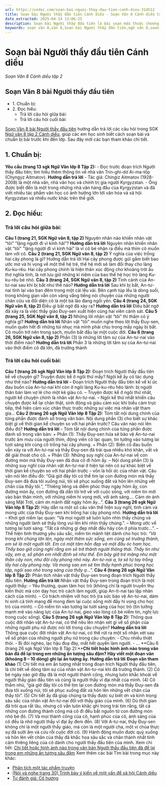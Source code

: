 ```yaml
---
url: https://vndoc.com/soan-bai-nguoi-thay-dau-tien-canh-dieu-314512
title: Soạn bài Người thầy đầu tiên Cánh diều - Soạn Văn 8 Cánh diều tập 2 - VnDoc.com
date_extracted: 2025-04-14 13:06:25
description: Soạn bài Người thầy đầu tiên là bài soạn mẫu thuộc chương trình Ngữ văn lớp 8, học kì 2. Mời các bạn cùng tham khảo bài soạn để chuẩn bị cho bài học sắp tới của mình.
keywords: soạn văn 8,văn 8,Soạn bài Người thầy đầu tiên,ngữ văn 8,soan van 8,soạn văn lớp 8,giải văn 8,soạn văn 8 tập 1,soạn văn 8 Người thầy đầu tiên,soạn Người thầy đầu tiên,soạn văn 8 cánh diều,văn 8 cánh diều,ngữ văn 8 cánh diều,soạn văn 8 bài Người thầy đầu tiên
---
```


# Soạn bài Người thầy đầu tiên Cánh diều
 _Soạn Văn 8 Cánh diều tập 2_
## Soạn Văn 8 bài Người thầy đầu tiên
  * 1\. Chuẩn bị:
  * 2\. Đọc hiểu:
    * Trả lời câu hỏi giữa bài: 
    * Trả lời câu hỏi cuối bài:

[Soạn Văn 8 bài Người thầy đầu tiên](<https://vndoc.com/soan-bai-nguoi-thay-dau-tien-canh-dieu-314512>) hướng dẫn trả lời các câu hỏi trong SGK [Ngữ văn 8 tập 2 Cánh diều](<https://vndoc.com/ngu-van-8-canh-dieu>), giúp các em học sinh biết cách soạn bài và chuẩn bị bài trước khi đến lớp. Sau đây mời các bạn tham khảo chi tiết.
## **1\. Chuẩn bị:**
**Yêu cầu \(trang 13 sgk Ngữ Văn lớp 8 Tập 2\):**
\- Đọc trước đoạn trích Người thầy đầu tiên; tìm hiểu thêm thông tin về nhà văn Trin-ghi-dơ Ai-ma-tốp \(Chyngyz Aitmatov\).
**Hướng dẫn trả lời**
\- Tác giả: Chingiz Aitmatov \(1928-2008\) là một nhà văn, nhà văn học và chính trị gia người Kyrgyzstan.
\- Ông được biết đến là một trong những nhà văn hàng đầu của Kyrgyzstan và đã viết nhiều tác phẩm văn học có ảnh hưởng lớn tới văn hóa và xã hội Kyrgyzstan và nhiều nước khác trên thế giới.
## **2\. Đọc hiểu:**
### **Trả lời câu hỏi giữa bài:**
**Câu 1 \(trang 21, SGK Ngữ văn 8, tập 2\)**
Nguyên nhân nào khiến nhân vật “tôi” “lặng người đi vì kinh hãi”?
**Hướng dẫn trả lời**
Nguyên nhân khiến nhân vật "tôi" "lặng người đi vì kinh hãi" là vì cô bé nhận ra điều mà thím cô muốn làm với cô.
**Câu 2 \(trang 21, SGK Ngữ văn 8, tập 2\)**
Ý nghĩa của việc trồng hai cây phong là gì?
Hướng dẫn trả lời
Hai cây phong được gửi gắm biết bao ước mơ và hi vọng về một thế hệ trẻ, thế hệ mới sẽ làm đổi thay cho làng Ku-ku-rêu. Hai cây phong chính là hiện thân xúc động cho khoảng trời ấu thơ nghĩa tình, là nơi lưu giữ những kỉ niệm của bao thế hệ học trò làng Ku-ku-rêu bé nhỏ.
**Câu 3 \(trang 24, SGK Ngữ văn 8, tập 2\)**
Tình cảnh của An-tư-nai sau khi bị bắt như thế nào?
**Hướng dẫn trả lời**
Sau khi bị bắt, An-tư-nai tỉnh lại vào ban đêm trong một cái lều vải. Bên cạnh túp lều là dòng suối, trong không gian vẫn còn văng vẳng tiếng nói chuyện của những người chăn cừu và đối diện cô là một bà lão đang ngồi yên.
**Câu 4 \(trang 24, SGK Ngữ văn 8, tập 2\)**
Điều gì bất ngờ đã xảy ra?
**Hướng dẫn trả lời**
Điều bất ngờ đã xảy ra là việc thầy giáo Đuy-sen xuất hiện cùng hai viên cảnh sát.
**Câu 5 \(trang 25, SGK Ngữ văn 8, tập 2\)**
Những lời nhân vật “tôi” thì thầm có ý nghĩa gì?
**Hướng dẫn trả lời**
Nhân vật "tôi" muốn nghe theo lời thầy Đuy-sen, muốn quên hết đi những tủi nhục mà mình phải chịu trong mấy ngày bị bắt. Cô muốn trở nên trong sạch, muốn bắt đầu lại một cuộc đời.
**Câu 6 \(trang 26, SGK Ngữ văn 8, tập 2\)**
Phần \(3\) là những lời tâm sự của An-tư-nai vào thời điểm nào?
**Hướng dẫn trả lời**
Phần 3 là những lời tâm sự của An-tư-nai vào thời điểm cô đã lớn, đã trưởng thành
### **Trả lời câu hỏi cuối bài:**
**Câu 1 \(trang 26 sgk Ngữ Văn lớp 8 Tập 2\):**
Đoạn trích Người thầy đầu tiên kể về chuyện gì? Truyện được kể ở ngôi thứ mấy? Ngôi kể ấy có tác dụng như thế nào?
**Hướng dẫn trả lời**
– Đoạn trích Người thầy đầu tiên kể về kí ức đau buồn của An-tư-nai khi còn ở ngôi làng Ku-ku-rêu hẻo lánh: bị người thân bán làm vợ lẽ cho một kẻ giàu có.
– Truyện được kể ở ngôi thứ nhất, người kể chuyện chính là nhân vật An-tư-nai.
– Ngôi kể thứ nhất khiến câu chuyện được kể lại chân thật, sinh động và giàu cảm xúc khi biểu cảm trực tiếp, thể hiện cảm xúc chân thực trước những sự việc mà nhân vật tham gia...
**Câu 2 \(trang 26 sgk Ngữ Văn lớp 8 Tập 2\):**
Tóm tắt nội dung chính của từng phần được đánh số trong văn bản. Nội dung phần \(3\) cho biết sự khác biệt gì về thời gian kể chuyện so với hai phần trước? Câu văn nào nói lên điều đó?
**Hướng dẫn trả lời**
– Tóm tắt nội dung chính của từng phần được đánh số trong văn bản:
\+ Phần \(1\): Thầy Đuy-sen hứa sẽ bảo vệ An-tư-nai trước âm mưu của người thím, động viên cô lạc quan, tin tưởng vào tương lai tươi sáng khi cùng cô trồng hai cây phong.
\+ Phần \(2\): Biến cố đau buồn vẫn xảy ra với An-tư-nai và thầy Đuy-sen đã trải qua nhiều khó khăn, vất vả để giải thoát cho cô.
\+ Phần \(3\): Những suy nghĩ của An-tư-nai về con đường mòn mà thầy Đuy-sen đã đưa cô đi hôm ấy.
– Nội dung phần \(3\) là những suy nghĩ của nhân vật An-tư-nai ở hiện tại nên có sự khác biệt về thời gian kể chuyện so với hai phần trước – vốn là hồi ức của nhân vật. Câu văn nói lên điều đó: “Giá giờ đây tôi có thể tìm lại con đường mòn mà thầy Đuy-sen đã đưa tôi xuống núi, tôi sẽ phục xuống đất và hôn lên những vết chân của thầy tôi.”, “Thiêng liêng và diễm phúc thay ngày hôm ấy, con đường mòn ấy, con đường đã dẫn tôi trở về với cuộc sống, với niềm tin mới vào bản thân mình, với những niềm hi vọng mới, với ánh sáng.... Cảm ơn ánh sáng Mặt Trời, cảm ơn mảnh đất ngày hôm ấy...”.
**Câu 3 \(trang 26 sgk Ngữ Văn lớp 8 Tập 2\):**
Hãy dẫn ra một số câu văn thể hiện suy nghĩ, tình cảm và mong ước của thầy Đuy-sen khi trồng hai cây phong nhỏ.
**Hướng dẫn trả lời**
– Khơi gợi niềm lạc quan: “Và mọi người sẽ luôn luôn nhìn thấy chúng và những người lành sẽ thấy lòng vui lên khi nhìn thấy chúng.”.
– Mong ước về tương lai tươi sáng: “Tất cả những gì đẹp nhất đều hãy còn ở phía trước...”.
– Thể hiện tình thương yêu sâu sắc, niềm tin mãnh liệt dành cho học trò: _“Và trong khi chúng lớn lên, ngày một thêm sức sống, em cũng sẽ trưởng thành, em sẽ là một người tốt. Em có một tâm hồn đẹp và một đầu óc ham học. Thầy bao giờ cũng nghĩ rằng em sẽ trở thành người thông thái. Thầy tin như vậy, em ạ, số phận em nhất định sẽ như thế. Em bây giờ trẻ măng như một thân cây non, như đôi cây phong nhỏ này. An-tư-nai ạ, ta sẽ tự tay trồng lấy hai cây phong này. Và mong sao em sẽ tìm thấy hạnh phúc trong học tập, ngôi sao nhỏ trong sáng của thầy ạ...”._
**Câu 4 \(trang 26 sgk Ngữ Văn lớp 8 Tập 2\):**
Phân tích nhân vật thầy Đuy-sen trong đoạn trích Người thầy đầu tiên.
**Hướng dẫn trả lời**
Nhân vật thầy Đuy-sen trong đoạn trích là một người thầy:
– Yêu thương, quan tâm học trò \(không chỉ là người truyền thụ kiến thức mà còn dạy học trò cách làm người, giúp An-ti-nai tạo lập nhân cách của mình\).
– Có trách nhiệm với học trò \(ra sức bảo vệ An-tư-nai, dám hi sinh cả tính mạng để mong đem lại cuộc sống mới đầy hi vọng cho học trò của mình\).
– Có niềm tin vào tương lai tươi sáng của học trò \(tin tưởng mạnh mẽ vào năng lực của An-tư-nai, gieo vào lòng cô bé niềm tin, nghị lực trong cuộc sống\).
**Câu 5 \(trang 26 sgk Ngữ Văn lớp 8 Tập 2\):**
Thông qua cuộc đời nhân vật An-tư-nai, có thể nêu lên nhận xét gì về số phận của những người phụ nữ được nói tới trong câu chuyện?
**Hướng dẫn trả lời**
Thông qua cuộc đời nhân vật An-tư-nai, có thể rút ra một số nhận xét sau về số phận của những người phụ nữ trong câu chuyện:
\- Chịu nhiều thiệt thòi.
\- Bị đói nghèo, lạc hậu đoạ đày, mất hết quyền làm người.
\- …
**Câu 6 \(trang 26 sgk Ngữ Văn lớp 8 Tập 2\):****Chi tiết hoặc hình ảnh nào trong văn bản đã để lại trong em những ấn tượng sâu đậm? Hãy viết một đoạn văn \(khoảng 8 – 10 dòng\) ghi lại ấn tượng ấy.**
**Hướng dẫn trả lời**
**Đoạn văn tham khảo**
\(1\) Chi tiết mà em ấn tượng nhất trong đoạn trích Người thầy đầu tiên, là chi tiết về dòng tâm sự của nhân vật An-tư-nai khi đã trưởng thành. \(2\) Cô bé ngày nào giờ đây đã là một người thành công, nhưng luôn khắc khoải về người thầy giáo đầu tiên và cũng là người thầy vĩ đại nhất của mình. \(4\) Cô thầm nhủ, “giá giờ đây tôi có thể tìm lại con đường mòn mà thầy Đuy-sen đã đưa tôi xuống núi, tôi sẽ phục xuống đất và hôn lên những vết chân của thầy tôi”. \(5\) Chi tiết ấy đã giúp chúng ta thấy được sự biết ơn và kính trọng sâu sắc của nhân vật An-tư-nai đối với thầy giáo của mình. \(6\) Dù thời gian đã trôi qua rất lâu, nhưng cô vẫn luôn khắc ghi trong trái tim rằng, tất cả những con đường thành công mà cô đi đều bắt nguồn từ con đường mòn nhỏ bé đó. \(7\) Và mọi thành công của cô, hạnh phúc của cô, ánh sáng của cô đều là nhờ người thầy vĩ đại ấy đem đến. \(8\) Với A-tư-nai, thầy Đuy-sen không chỉ là một người thầy giáo, mà còn là một người cha, một vị chúa thực sự đã sưởi ấm và cứu rỗi cuộc đời cô. \(9\) Hành động muốn được quỳ xuống và hôn lên vết chân của thầy đã khắc họa sâu sắc và chân thành nhất tình cảm thiêng liêng của cô dành cho người thầy đầu tiên của mình.
Xem chi tiết: [Chi tiết hoặc hình ảnh nào trong văn bản Người thầy đầu tiên đã để lại trong em những ấn tượng sâu đậm](<https://vndoc.com/chi-tiet-hoac-hinh-anh-nao-trong-van-ban-nguoi-thay-dau-tien-da-de-lai-trong-em-nhung-an-tuong-sau-dam-296775>)
Xem thêm các bài Tìm bài trong mục này khác:
  * [Phân tích một tác phẩm truyện](</soan-bai-phan-tich-mot-tac-pham-truyen-314514>)
  * [\(Nói và nghe trang 30\) Trình bày ý kiến về một vấn đề xã hội Cánh diều](</soan-bai-noi-va-nghe-trang-30-trinh-bay-y-kien-ve-mot-van-de-xa-hoi-canh-dieu-314515>)
  * [Tự đánh giá: Cố hương](</soan-bai-tu-danh-gia-co-huong-314517>)

